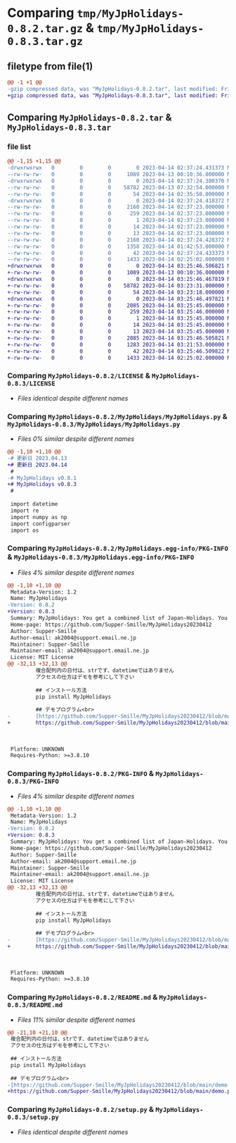 # Comparing `tmp/MyJpHolidays-0.8.2.tar.gz` & `tmp/MyJpHolidays-0.8.3.tar.gz`

## filetype from file(1)

```diff
@@ -1 +1 @@
-gzip compressed data, was "MyJpHolidays-0.8.2.tar", last modified: Fri Apr 14 02:37:24 2023, max compression
+gzip compressed data, was "MyJpHolidays-0.8.3.tar", last modified: Fri Apr 14 03:25:46 2023, max compression
```

## Comparing `MyJpHolidays-0.8.2.tar` & `MyJpHolidays-0.8.3.tar`

### file list

```diff
@@ -1,15 +1,15 @@
-drwxrwxrwx   0        0        0        0 2023-04-14 02:37:24.431373 MyJpHolidays-0.8.2/
--rw-rw-rw-   0        0        0     1089 2023-04-13 00:10:36.000000 MyJpHolidays-0.8.2/LICENSE
-drwxrwxrwx   0        0        0        0 2023-04-14 02:37:24.380370 MyJpHolidays-0.8.2/MyJpHolidays/
--rw-rw-rw-   0        0        0    58782 2023-04-13 07:32:54.000000 MyJpHolidays-0.8.2/MyJpHolidays/MyJpHolidays.py
--rw-rw-rw-   0        0        0       54 2023-04-14 02:35:50.000000 MyJpHolidays-0.8.2/MyJpHolidays/__init__.py
-drwxrwxrwx   0        0        0        0 2023-04-14 02:37:24.418372 MyJpHolidays-0.8.2/MyJpHolidays.egg-info/
--rw-rw-rw-   0        0        0     2160 2023-04-14 02:37:23.000000 MyJpHolidays-0.8.2/MyJpHolidays.egg-info/PKG-INFO
--rw-rw-rw-   0        0        0      259 2023-04-14 02:37:23.000000 MyJpHolidays-0.8.2/MyJpHolidays.egg-info/SOURCES.txt
--rw-rw-rw-   0        0        0        1 2023-04-14 02:37:23.000000 MyJpHolidays-0.8.2/MyJpHolidays.egg-info/dependency_links.txt
--rw-rw-rw-   0        0        0       14 2023-04-14 02:37:23.000000 MyJpHolidays-0.8.2/MyJpHolidays.egg-info/requires.txt
--rw-rw-rw-   0        0        0       13 2023-04-14 02:37:23.000000 MyJpHolidays-0.8.2/MyJpHolidays.egg-info/top_level.txt
--rw-rw-rw-   0        0        0     2160 2023-04-14 02:37:24.428372 MyJpHolidays-0.8.2/PKG-INFO
--rw-rw-rw-   0        0        0     1358 2023-04-14 01:42:53.000000 MyJpHolidays-0.8.2/README.md
--rw-rw-rw-   0        0        0       42 2023-04-14 02:37:24.433373 MyJpHolidays-0.8.2/setup.cfg
--rw-rw-rw-   0        0        0     1433 2023-04-14 02:25:02.000000 MyJpHolidays-0.8.2/setup.py
+drwxrwxrwx   0        0        0        0 2023-04-14 03:25:46.506821 MyJpHolidays-0.8.3/
+-rw-rw-rw-   0        0        0     1089 2023-04-13 00:10:36.000000 MyJpHolidays-0.8.3/LICENSE
+drwxrwxrwx   0        0        0        0 2023-04-14 03:25:46.467819 MyJpHolidays-0.8.3/MyJpHolidays/
+-rw-rw-rw-   0        0        0    58782 2023-04-14 03:23:31.000000 MyJpHolidays-0.8.3/MyJpHolidays/MyJpHolidays.py
+-rw-rw-rw-   0        0        0       54 2023-04-14 03:23:18.000000 MyJpHolidays-0.8.3/MyJpHolidays/__init__.py
+drwxrwxrwx   0        0        0        0 2023-04-14 03:25:46.497821 MyJpHolidays-0.8.3/MyJpHolidays.egg-info/
+-rw-rw-rw-   0        0        0     2085 2023-04-14 03:25:45.000000 MyJpHolidays-0.8.3/MyJpHolidays.egg-info/PKG-INFO
+-rw-rw-rw-   0        0        0      259 2023-04-14 03:25:46.000000 MyJpHolidays-0.8.3/MyJpHolidays.egg-info/SOURCES.txt
+-rw-rw-rw-   0        0        0        1 2023-04-14 03:25:45.000000 MyJpHolidays-0.8.3/MyJpHolidays.egg-info/dependency_links.txt
+-rw-rw-rw-   0        0        0       14 2023-04-14 03:25:45.000000 MyJpHolidays-0.8.3/MyJpHolidays.egg-info/requires.txt
+-rw-rw-rw-   0        0        0       13 2023-04-14 03:25:45.000000 MyJpHolidays-0.8.3/MyJpHolidays.egg-info/top_level.txt
+-rw-rw-rw-   0        0        0     2085 2023-04-14 03:25:46.505821 MyJpHolidays-0.8.3/PKG-INFO
+-rw-rw-rw-   0        0        0     1283 2023-04-14 03:21:53.000000 MyJpHolidays-0.8.3/README.md
+-rw-rw-rw-   0        0        0       42 2023-04-14 03:25:46.509822 MyJpHolidays-0.8.3/setup.cfg
+-rw-rw-rw-   0        0        0     1433 2023-04-14 02:25:02.000000 MyJpHolidays-0.8.3/setup.py
```

### Comparing `MyJpHolidays-0.8.2/LICENSE` & `MyJpHolidays-0.8.3/LICENSE`

 * *Files identical despite different names*

### Comparing `MyJpHolidays-0.8.2/MyJpHolidays/MyJpHolidays.py` & `MyJpHolidays-0.8.3/MyJpHolidays/MyJpHolidays.py`

 * *Files 0% similar despite different names*

```diff
@@ -1,10 +1,10 @@
-# 更新日 2023.04.13
+# 更新日 2023.04.14
 #
-# MyJpHolidays	v0.8.1
+# MyJpHolidays	v0.8.3
 #
 
 import datetime
 import re
 import numpy as np
 import configparser
 import os
```

### Comparing `MyJpHolidays-0.8.2/MyJpHolidays.egg-info/PKG-INFO` & `MyJpHolidays-0.8.3/MyJpHolidays.egg-info/PKG-INFO`

 * *Files 4% similar despite different names*

```diff
@@ -1,10 +1,10 @@
 Metadata-Version: 1.2
 Name: MyJpHolidays
-Version: 0.8.2
+Version: 0.8.3
 Summary: MyJpHolidays: You get a combined list of Japan-Holidays. You can customize orignal holidays used ini-file.
 Home-page: https://github.com/Supper-Smille/MyJpHolidays20230412
 Author: Supper-Smille
 Author-email: ak2004@support.email.ne.jp
 Maintainer: Supper-Smille
 Maintainer-email: ak2004@support.email.ne.jp
 License: MIT License
@@ -32,13 +32,13 @@
         複合配列内の日付は、strです、datetimeではありません  
         アクセスの仕方はデモを参考にして下さい   
         
         ## インストール方法  
         pip install MyJpHolidays  
         
         ## デモプログラム<br>
-        [https://github.com/Supper-Smille/MyJpHolidays20230412/blob/main/demo.py](https://github.com/Supper-Smille/MyJpHolidays20230412/blob/main/demo.py)
+        https://github.com/Supper-Smille/MyJpHolidays20230412/blob/main/demo.py
          
             
         
 Platform: UNKNOWN
 Requires-Python: >=3.8.10
```

### Comparing `MyJpHolidays-0.8.2/PKG-INFO` & `MyJpHolidays-0.8.3/PKG-INFO`

 * *Files 4% similar despite different names*

```diff
@@ -1,10 +1,10 @@
 Metadata-Version: 1.2
 Name: MyJpHolidays
-Version: 0.8.2
+Version: 0.8.3
 Summary: MyJpHolidays: You get a combined list of Japan-Holidays. You can customize orignal holidays used ini-file.
 Home-page: https://github.com/Supper-Smille/MyJpHolidays20230412
 Author: Supper-Smille
 Author-email: ak2004@support.email.ne.jp
 Maintainer: Supper-Smille
 Maintainer-email: ak2004@support.email.ne.jp
 License: MIT License
@@ -32,13 +32,13 @@
         複合配列内の日付は、strです、datetimeではありません  
         アクセスの仕方はデモを参考にして下さい   
         
         ## インストール方法  
         pip install MyJpHolidays  
         
         ## デモプログラム<br>
-        [https://github.com/Supper-Smille/MyJpHolidays20230412/blob/main/demo.py](https://github.com/Supper-Smille/MyJpHolidays20230412/blob/main/demo.py)
+        https://github.com/Supper-Smille/MyJpHolidays20230412/blob/main/demo.py
          
             
         
 Platform: UNKNOWN
 Requires-Python: >=3.8.10
```

### Comparing `MyJpHolidays-0.8.2/README.md` & `MyJpHolidays-0.8.3/README.md`

 * *Files 11% similar despite different names*

```diff
@@ -21,10 +21,10 @@
 複合配列内の日付は、strです、datetimeではありません  
 アクセスの仕方はデモを参考にして下さい   
 
 ## インストール方法  
 pip install MyJpHolidays  
 
 ## デモプログラム<br>
-[https://github.com/Supper-Smille/MyJpHolidays20230412/blob/main/demo.py](https://github.com/Supper-Smille/MyJpHolidays20230412/blob/main/demo.py)
+https://github.com/Supper-Smille/MyJpHolidays20230412/blob/main/demo.py
```

### Comparing `MyJpHolidays-0.8.2/setup.py` & `MyJpHolidays-0.8.3/setup.py`

 * *Files identical despite different names*

